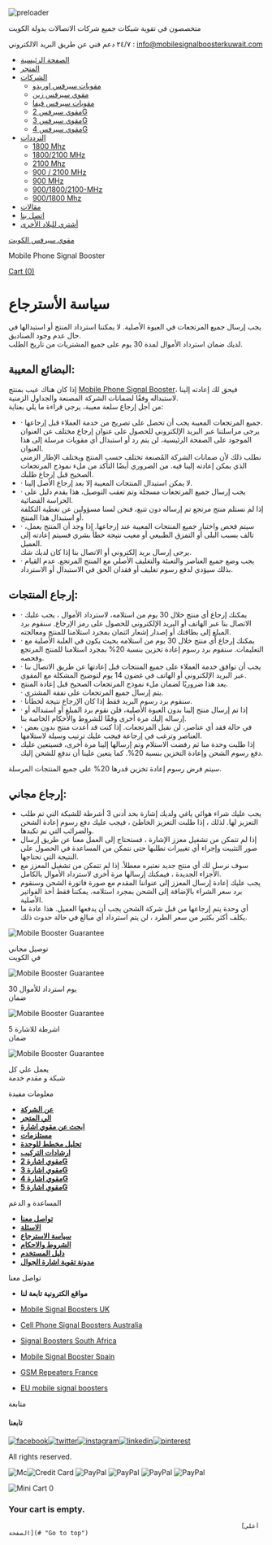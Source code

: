 ![preloader](https://mobilesignalboosterkuwait.com/wp-content/themes/booster-template-ar/assets/Icon-Gif.gif)

متخصصون في تقوية شبكات جميع شركات الاتصالات بدولة الكويت

٢٤/٧ دعم فني عن طريق [](tel:+) البريد الالكتروني : [info@mobilesignalboosterkuwait.com](https://mobilesignalboosterkuwait.com/contact-us/)

* [الصفحة الرئيسية](https://mobilesignalboosterkuwait.com/)
* [المتجر](https://mobilesignalboosterkuwait.com/shop/)
* [الشركات](#)
    * [مقويات سيرفس اوريدو](https://mobilesignalboosterkuwait.com/provider/ooredoo/)
    * [مقوي سيرفس زين](https://mobilesignalboosterkuwait.com/provider/zain/)
    * [مقويات سيرفس فيفا](https://mobilesignalboosterkuwait.com/provider/viva/)
    * [مقوي سيرفس 2G](https://mobilesignalboosterkuwait.com/provider/2g-signal-boosters/)
    * [مقوي سيرفس 3G](https://mobilesignalboosterkuwait.com/provider/3g-signal-boosters/)
    * [مقوي سيرفس 4G](https://mobilesignalboosterkuwait.com/provider/4g-signal-boosters/)
* [الترددات](#)
    * [1800 Mhz](https://mobilesignalboosterkuwait.com/frequency/1800-mhz/)
    * [1800/2100 MHz](https://mobilesignalboosterkuwait.com/frequency/1800-2100-mhz/)
    * [2100 Mhz](https://mobilesignalboosterkuwait.com/frequency/2100-mhz/)
    * [900 / 2100 MHz](https://mobilesignalboosterkuwait.com/frequency/900-2100-mhz/)
    * [900 MHz](https://mobilesignalboosterkuwait.com/frequency/900-mhz/)
    * [900/1800/2100-MHz](https://mobilesignalboosterkuwait.com/frequency/900-1800-2100-mhz/)
    * [900/1800 Mhz](https://mobilesignalboosterkuwait.com/frequency/900-1800-mhz/)
* [مقالات](https://mobilesignalboosterkuwait.com/blog/)
* [اتصل بنا](https://mobilesignalboosterkuwait.com/contact-us/)
* [أشتري للبلاد الأخرى](https://mysignalboosters.com/)

[مقوي سيرفس الكويت](https://mobilesignalboosterkuwait.com/)

Mobile Phone Signal Booster

[Cart (0)](https://mobilesignalboosterkuwait.com/cart/)

سياسة الأسترجاع
===============

يجب إرسال جميع المرتجعات في العبوة الأصلية. لا يمكننا استرداد المنتج أو استبدالها في حال عدم وجود الصناديق.  
لديك ضمان استرداد الأموال لمدة 30 يوم على جميع المشتريات من تاريخ الطلب.

البضائع المعيبة:
----------------

إذا كان هناك عيب بمنتج [Mobile Phone Signal Booster](https://mobilesignalboosterkuwait.com/shop/)، فيحق لك إعادته إلينا لاستبداله وفقًا لضمانات الشركة المصنعة والجداول الزمنية.  
من أجل إرجاع سلعة معيبة، يرجى قراءة ما يلي بعناية:

* · جميع المرتجعات المعيبة يجب أن تحصل على تصريح من خدمة العملاء قبل إرجاعها.  
    يرجى مراسلتنا عبر البريد الإلكتروني للحصول على عنوان إرجاع مختلف عن العنوان الموجود على الصفحة الرئيسية، لن يتم رد أو استبدال أي مقويات مرسلة إلى هذا العنوان.  
    نطلب ذلك لأن ضمانات الشركة المُصنعة تختلف حسب المنتج ويختلف الإطار الزمني الذي يمكن إعادته إلينا فيه. من الضروري أيضًا التأكد من ملء نموذج المرتجعات الصحيح قبل إرجاع طلبك.
* · لا يمكن استبدال المنتجات المعيبة إلا بعد إرجاع الأصل إلينا.
* · يجب إرسال جميع المرتجعات مسجلة وتم تعقب التوصيل، هذا يقدم دليل على الحراسة القضائية.  
    إذا لم نستلم منتج مرتجع تم إرساله دون تتبع، فنحن لسنا مسؤولين عن تغطية التكلفة أو استبدال هذا المنتج.
* · سيتم فحص واختبار جميع المنتجات المعيبة عند إرجاعها. إذا وجد أن المنتج يعمل، تالف بسبب البلى أو التمزق الطبيعي أو معيب نتيجة خطأ بشري فسيتم إعادته إلى العميل.  
    يرجى إرسال بريد إلكتروني أو الاتصال بنا إذا كان لديك شك.
* · يجب وضع جميع العناصر والتعبئة والتغليف الأصلي مع المنتج المرتجع. عدم القيام بذلك سيؤدي لدفع رسوم تغليف أو فقدان الحق في الاستبدال أو الاسترداد.

إرجاع المنتجات:
---------------

* · يمكنك إرجاع أي منتج خلال 30 يوم من استلامه، لاسترداد الأموال ، يجب عليك الاتصال بنا عبر الهاتف أو البريد الإلكتروني للحصول على رمز الإرجاع. سنقوم برد المبلغ إلى بطاقتك أو إصدار إشعار ائتمان بمجرد استلامنا للمنتج ومعالجته.
* · يمكنك إرجاع أي منتج خلال 30 يوم من استلامه بحيث يكون في العلبة الأصلية مع التعليمات. سنقوم برد رسوم إعادة تخزين بنسبة 20% بمجرد استلامنا للمنتج المرتجع وفحصه.
* · يجب أن توافق خدمة العملاء على جميع المنتجات قبل إعادتها عن طريق الاتصال بنا عبر البريد الإلكتروني أو الهاتف في غضون 14 يوم لتوضيح المشكلة مع المقوي.
* يعد هذا ضروريًا لضمان ملء نموذج المرتجعات الصحيح قبل إعادة المنتج.  
    · يتم إرسال جميع المرتجعات على نفقة المشتري.
* · سنقوم برد رسوم البريد فقط إذا كان الإرجاع نتيجة لخطأنا.
* · إذا تم إرسال منتج إلينا بدون العبوة الأصلية، فلن نقوم برد المبلغ أو استبداله أو إرساله إليك مرة أخرى وفقًا للشروط والأحكام الخاصة بنا.
* · في حالة فقد أي عناصر، لن نقبل المرتجعات. إذا كنت قد أعدت منتج بدون بعض العناصر وترغب في إرجاعة فيجب عليك ترتيب وسيلة لاستلامها.
* إذا طلبت وحدة منا ثم رفضت الاستلام وتم إرسالها إلينا مرة أخرى، فسيتعين عليك دفع رسوم الشحن وإعادة التخزين بنسبة 20%. كما يتعين علينا أن ندفع للشحن إليك.

سيتم فرض رسوم إعادة تخزين قدرها 20% على جميع المنتجات المرسلة.

إرجاع مجاني:
------------

* يجب عليك شراء هوائي ياغي ولديك إشارة بحد أدنى 3 أشرطة للشبكة التي تم طلب التعزيز لها. لذلك ، إذا طلبت التعزيز الخاطئ ، فيجب عليك دفع رسوم إعادة الشحن والضرائب التي تم تكبدها.
* إذا لم تتمكن من تشغيل معزز الإشارة ، فستحتاج إلى العمل معنا عن طريق إرسال صور التثبيت وإجراء أي تغييرات نطلبها حتى نتمكن من المساعدة في الحصول على النتيجة التي تحتاجها.
* سوف نرسل لك أي منتج جديد نعتبره معطلاً. إذا لم تتمكن من تشغيل المعزز مع الأجزاء الجديدة ، فيمكنك إرسالها مرة أخرى لاسترداد الأموال بالكامل.
* يجب عليك إعادة إرسال المعزز إلى عنواننا المقدم مع صورة فاتورة الشحن وسنقوم برد سعر الشراء بالإضافة إلى الشحن بمجرد استلامه. يمكننا فقط أخذ الفواتير الأصلية.
* أي وحدة يتم إرجاعها من قبل شركة الشحن يجب أن يدفعها العميل. هذا عادة ما يكلف أكثر بكثير من سعر الطرد ، لن يتم استرداد أي مبالغ في حالة حدوث ذلك.

![Mobile Booster Guarantee](https://mobilesignalboosterkuwait.com/wp-content/themes/booster-template-ar/assets/images/2_26.png)

توصيل مجاني  
في الكويت

![Mobile Booster Guarantee](https://mobilesignalboosterkuwait.com/wp-content/themes/booster-template-ar/assets/images/2_23.png)

30 يوم استرداد للأموال  
ضمان

![Mobile Booster Guarantee](https://mobilesignalboosterkuwait.com/wp-content/themes/booster-template-ar/assets/images/2_21.png)

5 اشرطة للاشارة  
ضمان

![Mobile Booster Guarantee](https://mobilesignalboosterkuwait.com/wp-content/themes/booster-template-ar/assets/images/2_18.png)

يعمل علي كل  
شبكة و مقدم خدمة

معلومات مفيدة

* [**عن الشركة**](https://mobilesignalboosterkuwait.com/about-us/)
* [**الي المتجر**](https://mobilesignalboosterkuwait.com/shop/)
* [**ابحث عن مقوي اشارة**](https://mobilesignalboosterkuwait.com/#filter)
* [**مستلزمات**](https://mobilesignalboosterkuwait.com/product-category/accessories/)
* [**تحليل مخطط للوحدة**](https://mobilesignalboosterkuwait.com/floor-plan-analysis/)
* [**ارشادات التركيب**](https://mobilesignalboosterkuwait.com/installation-guide/)
* [**مقوي اشارة 2G**](https://mobilesignalboosterkuwait.com/provider/2g-signal-boosters/)
* [**مقوي اشارة 3G**](https://mobilesignalboosterkuwait.com/provider/3g-signal-boosters/)
* [**مقوي اشارة 4G**](https://mobilesignalboosterkuwait.com/provider/4g-signal-boosters/)
* [**مقوي اشارة 5G**](https://mobilesignalboosterkuwait.com/provider/5g-signal-boosters/)

المساعدة و الدعم

* [**تواصل معنا**](https://mobilesignalboosterkuwait.com/contact-us/)
* [**الاسئلة**](https://mobilesignalboosterkuwait.com/faq/)
* [**سياسة الاسترجاع**](https://mobilesignalboosterkuwait.com/returns-policy/)
* [**الشروط والاحكام**](https://mobilesignalboosterkuwait.com/terms-and-conditions/)
* [**دليل المستخدم**](https://mobilesignalboosterkuwait.com/how-to-choose-right-mobile-signal-booster/)
* [**مدونة تقوية اشارة الجوال**](https://mobilesignalboosterkuwait.com/blog/)

تواصل معنا

* **مواقع الكترونية تابعة لنا**

* [Mobile Signal Boosters UK](https://mobileboosteruk.com/)
* [Cell Phone Signal Boosters Australia](https://www.cellboosteraustralia.com/)
* [Signal Boosters South Africa](https://www.southafricaboosters.com/)
* [Mobile Signal Booster Spain](https://www.amplificadordesenal.es/)
* [GSM Repeaters France](https://mysignalboosters.com/fr/shop)
* [EU mobile signal boosters](https://mysignalboosters.com/)

متابعة

#### تابعنا

 [![facebook](https://mobilesignalboosterkuwait.com/wp-content/themes/booster-template-ar/assets/img/fb.png)](https://www.facebook.com/mobilesignalboosterkuwait/)[![twitter](https://mobilesignalboosterkuwait.com/wp-content/themes/booster-template-ar/assets/img/twitter.png)](https://twitter.com/2pglshonbFKsV6a)[![instagram](https://mobilesignalboosterkuwait.com/wp-content/themes/booster-template-ar/assets/img/instagram.png)](https://www.instagram.com/mobilesignalboosterkuwait/)[![linkedin](https://mobilesignalboosterkuwait.com/wp-content/themes/booster-template-ar/assets/img/linkedin-round.png)](https://www.linkedin.com/company/mobilebooster/)[![pinterest](https://mobilesignalboosterkuwait.com/wp-content/themes/booster-template-ar/assets/img/pinterest-icon.png)](https://www.pinterest.co.uk/mobileboosters/)

All rights reserved.

 ![Mc](https://mobilesignalboosterkuwait.com/wp-content/themes/booster-template-ar/assets/img/mc.png)![Credit Card](https://mobilesignalboosterkuwait.com/wp-content/themes/booster-template-ar/assets/img/visa.png) ![PayPal](https://mobilesignalboosterkuwait.com/wp-content/themes/booster-template-ar/assets/img/maestro.png) ![PayPal](https://mobilesignalboosterkuwait.com/wp-content/themes/booster-template-ar/assets/img/am.png) ![PayPal](https://mobilesignalboosterkuwait.com/wp-content/themes/booster-template-ar/assets/img/cus.png) ![PayPal](https://mobilesignalboosterkuwait.com/wp-content/themes/booster-template-ar/assets/img/paypal.png)

 ![Mini Cart](https://mobilesignalboosterkuwait.com/wp-content/plugins/woo-minicart/assets/graphics/wmc-icon-1.png) 0

### Your cart is empty.

                                                                    [أعلي الصفحة](# "Go to top")
